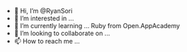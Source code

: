 - 👋 Hi, I’m @RyanSori
- 👀 I’m interested in ...
- 🌱 I’m currently learning ... Ruby from Open.AppAcademy
- 💞️ I’m looking to collaborate on ...
- 📫 How to reach me ...

<!---
RyanSori/RyanSori is a ✨ special ✨ repository because its `README.md` (this file) appears on your GitHub profile.
You can click the Preview link to take a look at your changes.
--->
